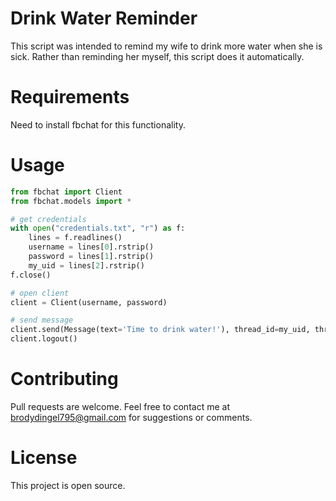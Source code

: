 # Drink Water Reminder
This script was intended to remind my wife to drink more water when she is sick. Rather than reminding her myself, this script does it automatically.

# Requirements
Need to install fbchat for this functionality.

# Usage
```python
from fbchat import Client
from fbchat.models import *

# get credentials
with open("credentials.txt", "r") as f:
	lines = f.readlines()
	username = lines[0].rstrip()
	password = lines[1].rstrip()
	my_uid = lines[2].rstrip()
f.close()

# open client
client = Client(username, password)

# send message
client.send(Message(text='Time to drink water!'), thread_id=my_uid, thread_type=ThreadType.USER)
client.logout()
```

# Contributing
Pull requests are welcome. Feel free to contact me at brodydingel795@gmail.com for suggestions or comments.

# License
This project is open source.
